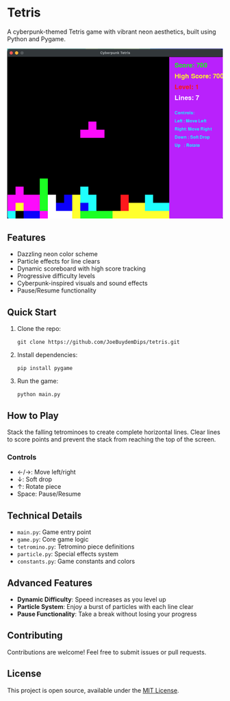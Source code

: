 # Tetris

A cyberpunk-themed Tetris game with vibrant neon aesthetics, built using Python and Pygame.

![Tetris Screenshot](assets/tetris.png)

## Features

- Dazzling neon color scheme
- Particle effects for line clears
- Dynamic scoreboard with high score tracking
- Progressive difficulty levels
- Cyberpunk-inspired visuals and sound effects
- Pause/Resume functionality

## Quick Start

1. Clone the repo:

   ```
   git clone https://github.com/JoeBuydemDips/tetris.git
   ```

2. Install dependencies:

   ```
   pip install pygame
   ```

3. Run the game:
   ```
   python main.py
   ```

## How to Play

Stack the falling tetrominoes to create complete horizontal lines. Clear lines to score points and prevent the stack from reaching the top of the screen.

### Controls

- ←/→: Move left/right
- ↓: Soft drop
- ↑: Rotate piece
- Space: Pause/Resume

## Technical Details

- `main.py`: Game entry point
- `game.py`: Core game logic
- `tetromino.py`: Tetromino piece definitions
- `particle.py`: Special effects system
- `constants.py`: Game constants and colors

## Advanced Features

- **Dynamic Difficulty**: Speed increases as you level up
- **Particle System**: Enjoy a burst of particles with each line clear
- **Pause Functionality**: Take a break without losing your progress

## Contributing

Contributions are welcome! Feel free to submit issues or pull requests.

## License

This project is open source, available under the [MIT License](LICENSE).
